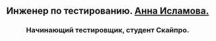 <h2 align="center">Инженер по тестированию. <a href="https://daniilshat.ru/" target="_blank">Анна Исламова.</a> 
<h3 align="center">Начинающий тестировщик, студент Скайпро.</h3>
